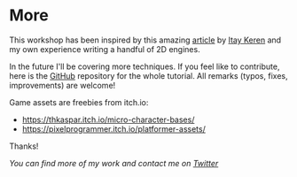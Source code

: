 # More
This workshop has been inspired by this amazing [article](https://docs.google.com/document/d/1iNSQIyNpVGHeak6isbP6AHdHD50gs8MNXF1GCf08efg/pub?embedded=true#h.rncuomopycy0) by [Itay Keren](https://www.google.com/url?q=https://twitter.com/itayke&sa=D&ust=1486676540728000&usg=AFQjCNGkFWB2T-2PaInHS1fRRzTBgCiV1Q) and my own experience writing a handful of 2D engines.

In the future I'll be covering more techniques. If you feel like to contribute, here is the [GitHub](https://github.com/morukutsu/scrolling101) repository for the whole tutorial. All remarks (typos, fixes, improvements) are welcome!

Game assets are freebies from itch.io:
- https://thkaspar.itch.io/micro-character-bases/
- https://pixelprogrammer.itch.io/platformer-assets/

Thanks!

*You can find more of my work and contact me on [Twitter](https://twitter.com/Morukutsu)*
